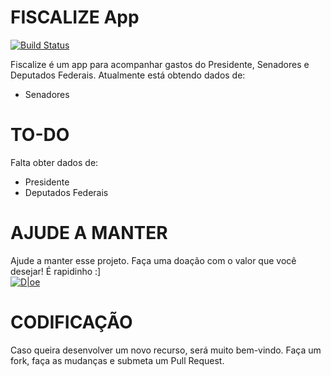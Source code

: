 # FISCALIZE App
[![Build Status](https://travis-ci.org/TroniPM/Fiscalize.svg?branch=master)](https://travis-ci.org/TroniPM/Fiscalize)

Fiscalize é um app para acompanhar gastos do Presidente, Senadores e Deputados Federais. Atualmente está obtendo dados de:
  - Senadores

# TO-DO
Falta obter dados de:
  - Presidente
  - Deputados Federais

# AJUDE A MANTER
Ajude a manter esse projeto. Faça uma doação com o valor que você desejar! É rapidinho :]<br/>
[![D|oe](https://stc.pagseguro.uol.com.br/public/img/botoes/doacoes/120x53-doar.gif)](https://pag.ae/bmBctt8)
  
# CODIFICAÇÃO
Caso queira desenvolver um novo recurso, será muito bem-vindo. Faça um fork, faça as mudanças e submeta um Pull Request.